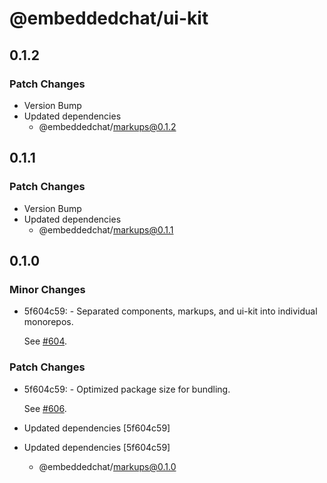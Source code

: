 # @embeddedchat/ui-kit

## 0.1.2

### Patch Changes

- Version Bump
- Updated dependencies
  - @embeddedchat/markups@0.1.2

## 0.1.1

### Patch Changes

- Version Bump
- Updated dependencies
  - @embeddedchat/markups@0.1.1

## 0.1.0

### Minor Changes

- 5f604c59: - Separated components, markups, and ui-kit into individual monorepos.

  See [#604](https://github.com/RocketChat/EmbeddedChat/pull/604).

### Patch Changes

- 5f604c59: - Optimized package size for bundling.

  See [#606](https://github.com/RocketChat/EmbeddedChat/pull/606).

- Updated dependencies [5f604c59]
- Updated dependencies [5f604c59]
  - @embeddedchat/markups@0.1.0
